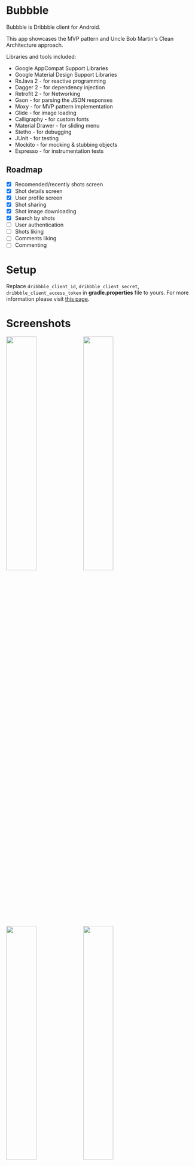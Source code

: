 # Bubbble

Bubbble is Dribbble client for Android.

This app showcases the MVP pattern and Uncle Bob Martin's Clean Architecture approach.

Libraries and tools included:
- Google AppCompat Support Libraries
- Google Material Design Support Libraries
- RxJava 2 - for reactive programming
- Dagger 2 - for dependency injection
- Retrofit 2 - for Networking
- Gson - for parsing the JSON responses
- Moxy - for MVP pattern implementation
- Glide - for image loading
- Calligraphy - for custom fonts
- Material Drawer - for sliding menu
- Stetho - for debugging
- JUnit - for testing
- Mockito - for mocking & stubbing objects
- Espresso - for instrumentation tests

## Roadmap

- [x] Recomended/recently shots screen
- [x] Shot details screen
- [x] User profile screen
- [x] Shot sharing
- [x] Shot image downloading
- [x] Search by shots
- [ ] User authentication
- [ ] Shots liking
- [ ] Comments liking
- [ ] Commenting

# Setup

Replace `dribbble_client_id`, `dribbble_client_secret`, `dribbble_client_access_token` in **gradle.properties** file to yours.  For more information please visit [this page](http://developer.dribbble.com/).

# Screenshots

<img src="https://github.com/ImangazalievM/Bubbble/blob/master/art/screenshot_1.png" width="40%"> <img src="https://github.com/ImangazalievM/Bubbble/blob/master/art/screenshot_2.png" width="40%">

<img src="https://github.com/ImangazalievM/Bubbble/blob/master/art/screenshot_3.png" width="40%"> <img src="https://github.com/ImangazalievM/Bubbble/blob/master/art/screenshot_4.png" width="40%">
# License

```
The MIT License

Copyright (c) 2017 Mahach Imangazaliev

Permission is hereby granted, free of charge, to any person obtaining a copy of this software and associated documentation files (the "Software"), to deal in the Software without restriction, including without limitation the rights to use, copy, modify, merge, publish, distribute, sublicense, and/or sell copies of the Software, and to permit persons to whom the Software is furnished to do so, subject to the following conditions:

The above copyright notice and this permission notice shall be included in all copies or substantial portions of the Software.

THE SOFTWARE IS PROVIDED "AS IS", WITHOUT WARRANTY OF ANY KIND, EXPRESS OR IMPLIED, INCLUDING BUT NOT LIMITED TO THE WARRANTIES OF MERCHANTABILITY, FITNESS FOR A PARTICULAR PURPOSE AND NONINFRINGEMENT. IN NO EVENT SHALL THE AUTHORS OR COPYRIGHT HOLDERS BE LIABLE FOR ANY CLAIM, DAMAGES OR OTHER LIABILITY, WHETHER IN AN ACTION OF CONTRACT, TORT OR OTHERWISE, ARISING FROM, OUT OF OR IN CONNECTION WITH THE SOFTWARE OR THE USE OR OTHER DEALINGS IN THE SOFTWARE.
```
